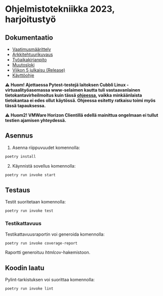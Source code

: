 # Ohjelmistotekniikka 2023, harjoitustyö

## Dokumentaatio
- [Vaatimusmäärittely](./dokumentaatio/vaatimusmaarittely.md)
- [Arkkitehtuurikuvaus](./dokumentaatio/arkkitehtuuri.md)
- [Työaikakirjanpito](./dokumentaatio/tuntikirjanpito.md)
- [Muutosloki](./dokumentaatio/changelog.md)
- [Viikon 5 julkaisu (Release)](https://github.com/syrvil/ot-harjoitustyo/releases/tag/viikko5)
- [Käyttöohje](./dokumentaatio/kayttoohje.md)

⚠️ **Huom! Ajettaessa Pytest-testejä laitoksen Cubbli Linux -virtuaalityöasemassa www-selaimen kautta tuli vastaavanlainen tietokantavirheilmoitus kuin tässä [ohjeessa](https://ohjelmistotekniikka-hy.github.io/python/toteutus#sqlite-tietokanta-lukkiutuminen-virtuaality%C3%B6asemalla), vaikka minkäänlaista tietokantaa ei edes ollut käytössä. Ohjeessa esitetty ratkaisu toimi myös tässä tapauksessa.**

⚠️ **Huom2! VMWare Horizon Clientillä edellä mainittua ongelmaan ei tullut testien ajamisen yhteydessä.**

## Asennus
1. Asenna riippuvuudet komennolla:

```bash
poetry install
```
2. Käynnistä sovellus komennolla:

```bash
poetry run invoke start
```
## Testaus

Testit suoritetaan komennolla:

```bash
poetry run invoke test
```

### Testikattavuus

Testikattavuusraportin voi generoida komennolla:

```bash
poetry run invoke coverage-report
```

Raportti generoituu _htmlcov_-hakemistoon.

## Koodin laatu

Pylint-tarkistuksen voi suorittaa komennolla:

```bash
poetry run invoke lint
```

